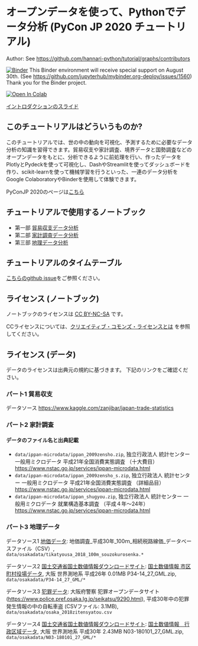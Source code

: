 # オープンデータを使って、Pythonでデータ分析 (PyCon JP 2020 チュートリアル)

Author: See https://github.com/hannari-python/tutorial/graphs/contributors

[![Binder](https://mybinder.org/badge_logo.svg)](https://mybinder.org/v2/gh/hannari-python/tutorial/master) This Binder environment will receive special support on August 30th. (See https://github.com/jupyterhub/mybinder.org-deploy/issues/1560)
Thank you for the Binder project.

[![Open In Colab](https://colab.research.google.com/assets/colab-badge.svg)](https://colab.research.google.com/github/hannari-python/tutorial/blob/master)

[イントロダクションのスライド](https://docs.google.com/presentation/d/1-J3urYC6e3IY30xduhTDnBEWphTbcJ2CRvHhV6fwNBw)

## このチュートリアルはどういうものか?

このチュートリアルでは、世の中の動向を可視化、予測するために必要なデータ分析の知識を習得できます。貿易収支や家計調査、境界データと国勢調査などのオープンデータをもとに、分析できるように前処理を行い、作ったデータをPlotlyとPydeckを使って可視化し、DashやStreamlitを使ってダッシュボードを作り、scikit-learnを使って機械学習を行うといった、一連のデータ分析をGoogle ColaboratoryやBinderを使用して体験できます。

PyConJP 2020のページは[こちら](https://pycon.jp/2020/tutorial/#event-two:~:text=Bot%E3%81%A8%E3%80%81Slack%E3%83%AF%E3%83%BC%E3%82%AF%E3%82%B9%E3%83%9A%E3%83%BC%E3%82%B9%E3%81%A8%E3%81%AE%E5%8F%8C%E6%96%B9%E5%90%91%E9%80%9A%E4%BF%A1%E3%81%A7%E5%88%A9%E7%94%A8%E3%81%97%E3%81%BE%E3%81%99%E3%80%82%E3%83%AD%E3%83%BC%E3%82%AB%E3%83%AB%E7%92%B0%E5%A2%83%E3%81%AE%E3%82%B5%E3%83%BC%E3%83%90%E3%83%BC%E3%82%92%E4%B8%80%E6%99%82%E7%9A%84%E3%81%AB%E5%A4%96%E9%83%A8%E3%81%B8%E5%85%AC%E9%96%8B%E3%81%A7%E3%81%8D%E3%82%8B%E3%82%B5%E3%83%BC%E3%83%93%E3%82%B9%E3%81%A7%E3%81%99%E3%80%82-,%E3%82%AA%E3%83%BC%E3%83%97%E3%83%B3%E3%83%87%E3%83%BC%E3%82%BF%E3%82%92%E4%BD%BF%E3%81%A3%E3%81%A6%E3%80%81Python%E3%81%A7%E3%83%87%E3%83%BC%E3%82%BF%E5%88%86%E6%9E%90)

## チュートリアルで使用するノートブック

* 第一部 [貿易収支データ分析](https://github.com/hannari-python/tutorial/blob/master/trade_balance/trade_balance_prepro_and_visualization_and_clustering.ipynb)
* 第二部 [家計調査データ分析](https://github.com/hannari-python/tutorial/blob/master/family_budget/pyconTutorial_family_budget.ipynb)
* 第三部 [地理データ分析](https://github.com/hannari-python/tutorial/blob/master/land_assessments/land_assessments.ipynb)

## チュートリアルのタイムテーブル

[こちらのgithub issue](https://github.com/hannari-python/tutorial/issues/20)をご参照ください。

## ライセンス (ノートブック)

ノートブックのライセンスは [CC BY-NC-SA](https://creativecommons.org/licenses/by-nc-sa/4.0/deed.ja) です。

CCライセンスについては、[クリエイティブ・コモンズ・ライセンスとは](https://creativecommons.jp/licenses/) を参照してください。

## ライセンス (データ)
データのライセンスは出典元の規約に基づきます。
下記のリンクをご確認ください。

### パート1 貿易収支

データソース
https://www.kaggle.com/zanjibar/japan-trade-statistics

### パート2 家計調査
#### データのファイル名と出典記載

- `data/ippan-microdata/ippan_2009zensho.zip`, 独立行政法人 統計センター 一般用ミクロデータ 平成21年全国消費実態調査 （十大費目）https://www.nstac.go.jp/services/ippan-microdata.html
- `data/ippan-microdata/ippan_2009zensho_s.zip`, 独立行政法人 統計センター 一般用ミクロデータ 平成21年全国消費実態調査 （詳細品目）https://www.nstac.go.jp/services/ippan-microdata.html
- `data/ippan-microdata/ippan_shugyou.zip`, 独立行政法人 統計センター 一般用ミクロデータ 就業構造基本調査 （平成４年～24年）https://www.nstac.go.jp/services/ippan-microdata.html

### パート3 地理データ
データソース1 [地価データ](https://data.city.osaka.lg.jp/data/dataset/data-00000065): 地価調査_平成30年_100ｍ_相続税路線価_データベースファイル（CSV）, 
`data/osakadata/tikatyousa_2018_100m_souzokurosenka.*` 

データソース2 [国土交通省国土数値情報ダウンロードサイト](https://nlftp.mlit.go.jp/ksj/gml/datalist/KsjTmplt-P34.html): [国土数値情報 市区町村役場データ](https://nlftp.mlit.go.jp/ksj/gml/datalist/KsjTmplt-P34.html), 大阪 	世界測地系 平成26年 0.01MB 	P34-14_27_GML.zip, `data/osakadata/P34-14_27_GML/*  `

データソース3 [犯罪データ](https://www.police.pref.osaka.lg.jp/seikatsu/9290.html): 大阪府警察 犯罪オープンデータサイト (https://www.police.pref.osaka.lg.jp/seikatsu/9290.html), 平成30年中の犯罪発生情報の中の自転車盗 (CSVファイル: 3.1MB), `data/osakadata/osaka_2018zitensyatou.csv`  


データソース4 [国土交通省国土数値情報ダウンロードサイト](https://nlftp.mlit.go.jp/ksj/gml/datalist/KsjTmplt-N03-v2_4.html#prefecture27): [国土数値情報　行政区域データ](https://nlftp.mlit.go.jp/ksj/gml/datalist/KsjTmplt-N03-v2_4.html#prefecture27), 大阪 世界測地系 平成30年 2.43MB  N03-180101_27_GML.zip, `data/osakadata/N03-180101_27_GML/*`   
